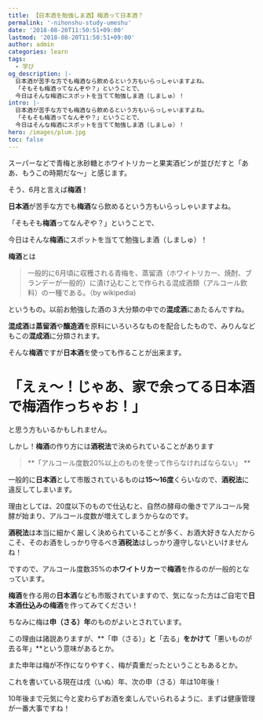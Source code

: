 ```yaml
---
title: 【日本酒を勉強しま酒】梅酒って日本酒？
permalink: '-nihonshu-study-umeshu'
date: '2018-08-20T11:50:51+09:00'
lastmod: '2018-08-20T11:50:51+09:00'
author: admin
categories: learn
tags:
  - 学び
og_description: |-
  日本酒が苦手な方でも梅酒なら飲めるという方もいらっしゃいますよね。
  「そもそも梅酒ってなんぞや？」ということで、
  今日はそんな梅酒にスポットを当てて勉強しま酒（しましゅ）！
intro: |-
  日本酒が苦手な方でも梅酒なら飲めるという方もいらっしゃいますよね。
  「そもそも梅酒ってなんぞや？」ということで、
  今日はそんな梅酒にスポットを当てて勉強しま酒（しましゅ）！
hero: /images/plum.jpg
toc: false
---
```

スーパーなどで青梅と氷砂糖とホワイトリカーと果実酒ビンが並びだすと「ああ、もうこの時期だな～」と感じます。

そう、6月と言えば**梅酒**！

**日本酒**が苦手な方でも**梅酒**なら飲めるという方もいらっしゃいますよね。



「そもそも**梅酒**ってなんぞや？」ということで、

今日はそんな**梅酒**にスポットを当てて勉強しま酒（しましゅ）！



**梅酒**とは

> 一般的に6月頃に収穫される青梅を、蒸留酒（ホワイトリカー、焼酎、ブランデーが一般的）に漬け込むことで作られる混成酒類（アルコール飲料）の一種である。（by wikipedia)

というもの。以前お勉強した酒の３大分類の中での**混成酒**にあたるんですね。

**混成酒**は**蒸留酒**や**醸造酒**を原料にいろいろなものを配合したもので、みりんなどもこの**混成酒**に分類されます。



そんな**梅酒**ですが**日本酒**を使っても作ることが出来ます。

# 「えぇ～！じゃあ、家で余ってる**日本酒**で**梅酒**作っちゃお！」

と思う方もいるかもしれません。

しかし！**梅酒**の作り方には**酒税法**で決められていることがあります

> **「アルコール度数20%以上のものを使って作らなければならない」**

一般的に**日本酒**として市販されているものは**15～16度**くらいなので、**酒税法**に違反してしまいます。

理由としては、20度以下のもので仕込むと、自然の酵母の働きでアルコール発酵が始まり、アルコール度数が増えてしまうからなのです。

**酒税法**は本当に細かく厳しく決められていることが多く、お酒大好きな人だからこそ、そのお酒をしっかり守るべき**酒税法**はしっかり遵守しないといけませんね！

ですので、アルコール度数35%の**ホワイトリカー**で**梅酒**を作るのが一般的となっています。



**梅酒**を作る用の**日本酒**なども市販されていますので、気になった方はご自宅で**日本酒仕込みの梅酒**を作ってみてください！



ちなみに梅は**申（さる）年**のものがよいとされています。

この理由は諸説ありますが、**「申（さる）」**と**「去る」**をかけて**「悪いものが去る年」**という意味があるとか。

また申年は梅が不作になりやすく、梅が貴重だったということもあるとか。



これを書いている現在は戌（いぬ）年、次の申（さる）年は10年後！

10年後まで元気に今と変わらずお酒を楽しんでいられるように、まずは健康管理が一番大事ですね！
